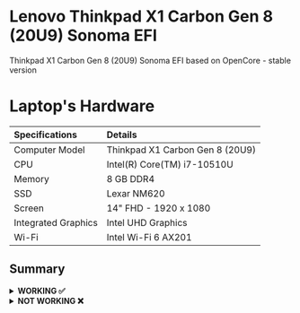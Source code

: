 # Lenovo Thinkpad X1 Carbon Gen 8 (20U9) Sonoma EFI



Thinkpad X1 Carbon Gen 8 (20U9) Sonoma EFI based on OpenCore - stable version


# Laptop's Hardware
| Specifications | Details |
|:---|:---|
| Computer Model | Thinkpad X1 Carbon Gen 8 (20U9) |
| CPU | Intel(R) Core(TM) i7-10510U |
| Memory | 8 GB DDR4 |
| SSD | Lexar NM620 |
| Screen | 14" FHD - 1920 x 1080 |
| Integrated Graphics | Intel UHD Graphics |
| Wi-Fi | Intel Wi-Fi 6 AX201 |


## Summary

<details>  

<summary><strong>WORKING ✅</strong></summary>
<br>

 - Video and Audio 
 - Power Management 
 - WiFi 
 - Bluetooth 
 - Ethernet 
 - HDMI 1.4 
 - 1st USB-C (Display output) 
 - 2nd USB-C (Display output) 
 - USB 2.0 / USB 3.0 
 - USB 3.1 (Type-C) 
 - USB Power Properties in macOS 
 - ThinkPad USB-C Docking Station 
 - Brightness Adjustments 
 - TrackPoint 
 - TrackPad 
 - Built-in Keyboard 
 - Webcam 
 - iCloud, iMessage, FaceTime 
 - Sidecar (wired) 
 - Boot chime 
 - Fan Control / Multimedia Keys 
 - FireVault 2 

</details>  

<details>  
<summary><strong>NOT WORKING ❌</strong></summary>
<br>
 - Fingerprint Reader 
 - Wireless WAN 
 - DRM 
 - Internal Microphone 
 - Thunderbolt 3 
 - Continuity Camera 
 - AirDrop 
 - Apple Watch Auto Unlock 
 - Instant Hotspot 
 - Sidecar (wireless) 
 - Continuity Markup and Sketch 
 - Handoff
 - Universal Clipboard 
 - SMS & Phone Call via iPhone 
 - AirPlay to Mac 

</details>  
